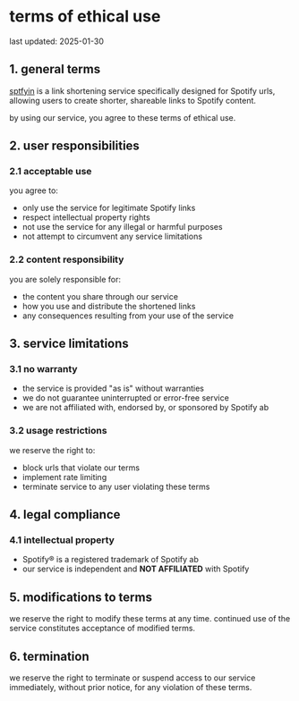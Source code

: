 # terms of ethical use

last updated: 2025-01-30

## 1. general terms 

[sptfyin](/) is a link shortening service specifically designed for Spotify urls, allowing users to create shorter, shareable links to Spotify content.


by using our service, you agree to these terms of ethical use.

## 2. user responsibilities

### 2.1 acceptable use
you agree to:
- only use the service for legitimate Spotify links
- respect intellectual property rights
- not use the service for any illegal or harmful purposes
- not attempt to circumvent any service limitations

### 2.2 content responsibility
you are solely responsible for:
- the content you share through our service
- how you use and distribute the shortened links
- any consequences resulting from your use of the service

## 3. service limitations

### 3.1 no warranty
- the service is provided "as is" without warranties
- we do not guarantee uninterrupted or error-free service
- we are not affiliated with, endorsed by, or sponsored by Spotify ab

### 3.2 usage restrictions
we reserve the right to:
- block urls that violate our terms
- implement rate limiting
- terminate service to any user violating these terms

## 4. legal compliance

### 4.1 intellectual property
- Spotify® is a registered trademark of Spotify ab
- our service is independent and **NOT AFFILIATED** with Spotify

<!-- 
### 4.2 open source
this service is *SOON* to be licensed under AGPL-3.0. users have the right to:
- access the source code
- modify and distribute the code under AGPL-3.0 terms -->

## 5. modifications to terms

we reserve the right to modify these terms at any time. continued use of the service constitutes acceptance of modified terms.

## 6. termination

we reserve the right to terminate or suspend access to our service immediately, without prior notice, for any violation of these terms.